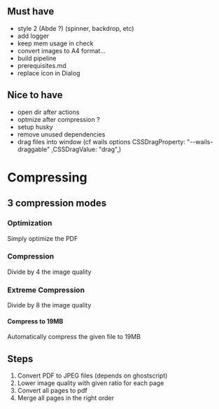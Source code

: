 
## Must have
- style 2 (Abde ?) (spinner, backdrop, etc)
- add logger
- keep mem usage in check
- convert images to A4 format...
- build pipeline
- prerequisites.md
- replace icon in Dialog

## Nice to have
- open dir after actions
- optmize after compression ?
- setup husky
- remove unused dependencies
- drag files into window (cf wails options CSSDragProperty: "--wails-draggable" ,CSSDragValue: "drag",)

# Compressing
## 3 compression modes
### Optimization
Simply optimize the PDF
### Compression
Divide by 4 the image quality 
### Extreme Compression
Divide by 8 the image quality
#### Compress to 19MB
Automatically compress the given file to 19MB


## Steps
1. Convert PDF to JPEG files (depends on ghostscript)
2. Lower image quality with given ratio for each page
3. Convert all pages to pdf
4. Merge all pages in the right order